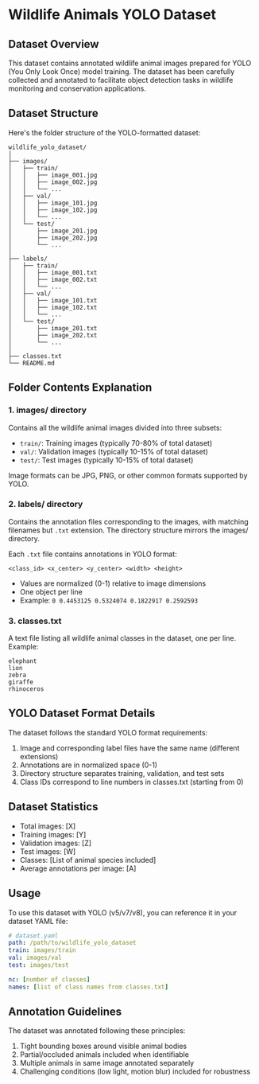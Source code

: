 # Wildlife Animals YOLO Dataset

## Dataset Overview

This dataset contains annotated wildlife animal images prepared for YOLO (You Only Look Once) model training. The dataset has been carefully collected and annotated to facilitate object detection tasks in wildlife monitoring and conservation applications.

## Dataset Structure

Here's the folder structure of the YOLO-formatted dataset:

```
wildlife_yolo_dataset/
│
├── images/
│   ├── train/
│   │   ├── image_001.jpg
│   │   ├── image_002.jpg
│   │   └── ...
│   ├── val/
│   │   ├── image_101.jpg
│   │   ├── image_102.jpg
│   │   └── ...
│   └── test/
│       ├── image_201.jpg
│       ├── image_202.jpg
│       └── ...
│
├── labels/
│   ├── train/
│   │   ├── image_001.txt
│   │   ├── image_002.txt
│   │   └── ...
│   ├── val/
│   │   ├── image_101.txt
│   │   ├── image_102.txt
│   │   └── ...
│   └── test/
│       ├── image_201.txt
│       ├── image_202.txt
│       └── ...
│
├── classes.txt
└── README.md
```

## Folder Contents Explanation

### 1. images/ directory
Contains all the wildlife animal images divided into three subsets:
- `train/`: Training images (typically 70-80% of total dataset)
- `val/`: Validation images (typically 10-15% of total dataset)
- `test/`: Test images (typically 10-15% of total dataset)

Image formats can be JPG, PNG, or other common formats supported by YOLO.

### 2. labels/ directory
Contains the annotation files corresponding to the images, with matching filenames but `.txt` extension. The directory structure mirrors the images/ directory.

Each `.txt` file contains annotations in YOLO format:
```
<class_id> <x_center> <y_center> <width> <height>
```
- Values are normalized (0-1) relative to image dimensions
- One object per line
- Example: `0 0.4453125 0.5324074 0.1822917 0.2592593`

### 3. classes.txt
A text file listing all wildlife animal classes in the dataset, one per line. Example:
```
elephant
lion
zebra
giraffe
rhinoceros
```

## YOLO Dataset Format Details

The dataset follows the standard YOLO format requirements:
1. Image and corresponding label files have the same name (different extensions)
2. Annotations are in normalized space (0-1)
3. Directory structure separates training, validation, and test sets
4. Class IDs correspond to line numbers in classes.txt (starting from 0)

## Dataset Statistics

- Total images: [X]
- Training images: [Y]
- Validation images: [Z]
- Test images: [W]
- Classes: [List of animal species included]
- Average annotations per image: [A]

## Usage

To use this dataset with YOLO (v5/v7/v8), you can reference it in your dataset YAML file:

```yaml
# dataset.yaml
path: /path/to/wildlife_yolo_dataset
train: images/train
val: images/val
test: images/test

nc: [number of classes]
names: [list of class names from classes.txt]
```

## Annotation Guidelines

The dataset was annotated following these principles:
1. Tight bounding boxes around visible animal bodies
2. Partial/occluded animals included when identifiable
3. Multiple animals in same image annotated separately
4. Challenging conditions (low light, motion blur) included for robustness

